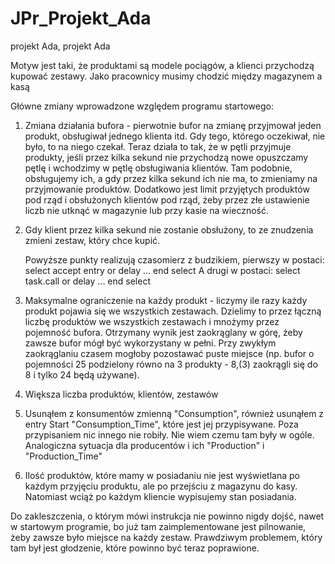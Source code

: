 # JPr_Projekt_Ada
projekt Ada, projekt Ada

Motyw jest taki, że produktami są modele pociągów, a klienci przychodzą kupować zestawy. Jako pracownicy musimy chodzić między magazynem a kasą

Główne zmiany wprowadzone względem programu startowego:
1. Zmiana działania bufora - pierwotnie bufor na zmianę przyjmował jeden produkt, obsługiwał jednego klienta itd. Gdy tego, którego oczekiwał, nie było, to na niego czekał.
   Teraz działa to tak, że w pętli przyjmuje produkty, jeśli przez kilka sekund nie przychodzą nowe opuszczamy pętlę i wchodzimy w pętlę obsługiwania klientów. Tam podobnie, obsługujemy ich, a    gdy przez kilka sekund ich nie ma, to zmieniamy na przyjmowanie produktów.
   Dodatkowo jest limit przyjętych produktów pod rząd i obsłużonych klientów pod rząd, żeby przez złe ustawienie liczb nie utknąć w magazynie lub przy kasie na wieczność.
2. Gdy klient przez kilka sekund nie zostanie obsłużony, to ze znudzenia zmieni zestaw, który chce kupić.

   Powyższe punkty realizują czasomierz z budzikiem, pierwszy w postaci:
       select
         accept entry
       or
         delay
         ...
       end select
   A drugi w postaci:
       select
         task.call
       or
         delay
         ...
       end select

3. Maksymalne ograniczenie na każdy produkt - liczymy ile razy każdy produkt pojawia się we wszystkich zestawach. Dzielimy to przez łączną liczbę produktów we wszystkich zestawach i mnożymy przez pojemność bufora. Otrzymany wynik jest zaokrąglany w górę, żeby zawsze bufor mógł być wykorzystany w pełni. Przy zwykłym zaokrąglaniu czasem mogłoby pozostawać puste miejsce (np. bufor o pojemności 25 podzielony równo na 3 produkty - 8,(3) zaokrągli się do 8 i tylko 24 będą używane).
4. Większa liczba produktów, klientów, zestawów
5. Usunąłem z konsumentów zmienną "Consumption", również usunąłem z entry Start "Consumption_Time", które jest jej przypisywane. Poza przypisaniem nic innego nie robiły. Nie wiem czemu tam były w ogóle. Analogiczna sytuacja dla producentów i ich "Production" i "Production_Time"
6. Ilość produktów, które mamy w posiadaniu nie jest wyświetlana po każdym przyjęciu produktu, ale po przejściu z magazynu do kasy. Natomiast wciąż po każdym kliencie wypisujemy stan posiadania.

Do zakleszczenia, o którym mówi instrukcja nie powinno nigdy dojść, nawet w startowym programie, bo już tam zaimplementowane jest pilnowanie, żeby zawsze było miejsce na każdy zestaw. Prawdziwym problemem, który tam był jest głodzenie, które powinno być teraz poprawione.
